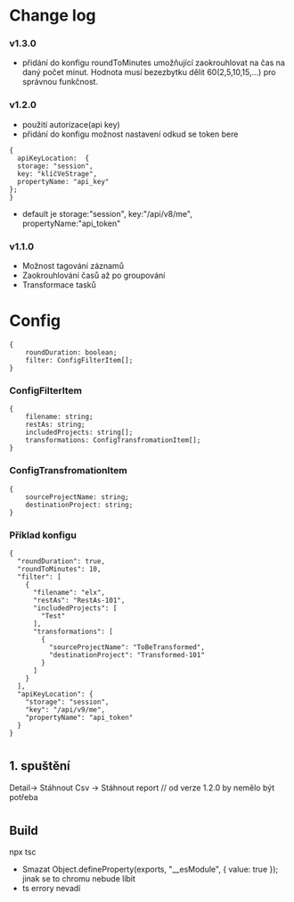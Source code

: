 # Change log

### v1.3.0
- přidání do konfigu roundToMinutes umožňující zaokrouhlovat na čas na daný počet minut. Hodnota musí bezezbytku dělit 60(2,5,10,15,...) pro správnou funkčnost.

### v1.2.0
- použití autorizace(api key)
- přidání do konfigu možnost nastavení odkud se token bere
```
{
  apiKeyLocation:  {
  storage: "session",
  key: "klíčVeStrage",
  propertyName: "api_key"
};
}
```
- default je storage:"session", key:"/api/v8/me", propertyName:"api_token"

### v1.1.0
- Možnost tagování záznamů
- Zaokrouhlování časů až po groupování
- Transformace tasků

# Config
```
{
    roundDuration: boolean;
    filter: ConfigFilterItem[];
}
```

### ConfigFilterItem
```
{
    filename: string;
    restAs: string;
    includedProjects: string[];
    transformations: ConfigTransfromationItem[];
}
```

### ConfigTransfromationItem
```
{
    sourceProjectName: string;
    destinationProject: string;
}
```

### Příklad konfigu
```
{
  "roundDuration": true,
  "roundToMinutes": 10,
  "filter": [
    {
      "filename": "elx",
      "restAs": "RestAs-101",
      "includedProjects": [
        "Test"
      ],
      "transformations": [
        {
          "sourceProjectName": "ToBeTransformed",
          "destinationProject": "Transformed-101"
        }
      ]
    }
  ],
  "apiKeyLocation": {
    "storage": "session",
    "key": "/api/v9/me",
    "propertyName": "api_token"
  }
}
```

#

## 1. spuštění

Detail-> Stáhnout Csv -> Stáhnout report // od verze 1.2.0 by nemělo být potřeba

#

## Build

npx tsc

- Smazat Object.defineProperty(exports, "\_\_esModule", { value: true }); jinak se to chromu nebude líbit
- ts errory nevadí
